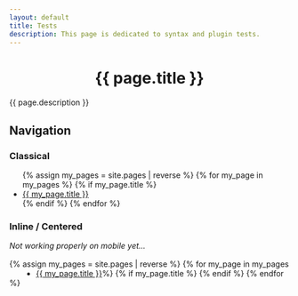 ```yaml
---
layout: default
title: Tests
description: This page is dedicated to syntax and plugin tests.
---
```


<!-- HTML section using YAML title for THC -->
<div style="text-align:center"><h1>{{ page.title }}</h1></div>

{{ page.description }}

## Navigation

### Classical

<nav>
    <ul>
        {% assign my_pages = site.pages | reverse %}
        {% for my_page in my_pages %}
          {% if my_page.title %}
            <li>
                <a href="{{ my_page.url }}">{{ my_page.title }}</a>
            </li>
          {% endif %}
        {% endfor %}
    </ul>
</nav>

### Inline / Centered

_Not working properly on mobile yet..._

<nav>
    <ul style="width: fit-content; height: 22px; padding: 0; margin: 1rem auto;">
        {% assign my_pages = site.pages | reverse %}
        {% for my_page in my_pages %}
          {% if my_page.title %}
            <li style="float: left; margin-left: 3rem;">
                <a href="{{ my_page.url }}">{{ my_page.title }}</a>
            </li>
          {% endif %}
        {% endfor %}
    </ul>
</nav>
